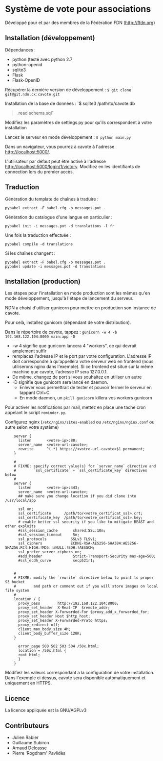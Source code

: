 Système de vote pour associations
=================================

Développé pour et par des membres de la Fédération FDN (http://ffdn.org)

Installation (développement)
----------------------------

Dépendances :

 - python (testé avec python 2.7
 - python-openid
 - sqlite3
 - Flask
 - Flask-OpenID

Récupérer la dernière version de développement :
`$ git clone git@git.ndn.cx:cavote.git`

Installation de la base de données :
`$ sqlite3 /path/to/cavote.db
 > .read schema.sql`
 
Modifiez les paramètres de settings.py pour qu'ils correspondent à votre installation

Lancez le serveur en mode développement :
`$ python main.py`

Dans un navigateur, vous pourrez à cavote à l'adresse
<http://localhost:5000/>.

L'utilisateur par défaut peut être activé à l'adresse
<http://localhost:5000/login/1/victory>. Modifiez en les
identifiants de connection lors du premier accès.


Traduction
----------

Génération du template de chaînes à traduire :
    
    pybabel extract -F babel.cfg -o messages.pot .

Génération du catalogue d'une langue en particulier :

    pybabel init -i messages.pot -d translations -l fr

Une fois la traduction effectuée :
    
    pybabel compile -d translations

Si les chaînes changent :

    pybabel extract -F babel.cfg -o messages.pot .
    pybabel update -i messages.pot -d translations


Installation (production)
-------------------------

Les étapes pour l'installation en mode production sont les
mêmes qu'en mode développement, jusqu'à l'étape de lancement
du serveur.

NDN a choisi d'utiliser gunicorn pour mettre en production
son instance de cavote.

Pour celà, installez gunicorn (dépendant de votre distribution).

Dans le répertoire de cavote, tappez :
`gunicorn -w 4 -b 192.168.122.104:8000 main:app -D`

 - -w 4 signifie que gunicorn lancera 4 "workers", ce qui devrait amplement suffir
 - remplacez l'adresse IP et le port par votre configuration. L'adresse IP doit
 correspondre à qu'appellera votre serveur web en frontend (nous utiliserons nginx dans l'exemple).
 Si ce frontend est situé sur la même machine que cavote, l'adresse IP sera 127.0.0.1.
 - De même, changez de port si vous souhaitez en utiliser un autre
 - -D signifie que gunicorn sera lancé en daemon. 
   - Enlever vous permettrait de tester et pouvoir fermer le serveur en tappant Ctrl+C 
   - En mode daemon, un `pkill gunicorn` killera vos workers gunicorn

Pour activer les notifications par mail, mettez en place une tache cron appelant le script `reminder.py`.

Configurez nginx (`/etc/nginx/sites-enabled` ou `/etc/nginx/nginx.conf` ou
autre selon votre système)

		server {
		  listen       <votre-ip>:80;
		  server_name  <votre-url-cavote>;
		  rewrite      ^(.*) https://<votre-url-cavote>$1 permanent;
		}
		
		#
		# FIXME: specify correct value(s) for `server_name` directive and
		#        `ssl_certificate` + `ssl_certificate_key` directives below
		#
		server {
		  listen       <votre-ip>:443;
		  server_name  <votre-url-cavote>;
		  ## make sure you change location if you did clone into /usr/local/app
		
		  ssl on;
		  ssl_certificate      /path/to/<votre_certificat_ssl>.crt;
		  ssl_certificate_key  /path/to/<votre_certificat_ssl>.key;
		  # enable better ssl security if you like to mitigate BEAST and other exploits
		  #ssl_session_cache       shared:SSL:10m;
		  #ssl_session_timeout     5m;
		  ssl_protocols           SSLv3 TLSv1;
		  ssl_ciphers             ECDHE-RSA-AES256-SHA384:AES256-SHA256:RC4:HIGH:!MD5:!aNULL:!EDH:!AESGCM;
		  ssl_prefer_server_ciphers on;
		  #add_header              Strict-Transport-Security max-age=500;
		  #ssl_ecdh_curve          secp521r1;
		
		
		#
		# FIXME: modify the `rewrite` directive below to point to proper S3 bucket
		#        and path or comment out if you will store images on local file system
		#
		location / {
		  proxy_pass        http://192.168.122.104:8000;
		  proxy_set_header  X-Real-IP  $remote_addr;
		  proxy_set_header X-Forwarded-For $proxy_add_x_forwarded_for;
		  proxy_set_header Host $http_host;
		  proxy_set_header X-Forwarded-Proto https;
		  proxy_redirect off;
		  client_max_body_size 4M;
		  client_body_buffer_size 128K;
		}
		
		  error_page 500 502 503 504 /50x.html;
		  location = /50x.html {
		  root html;
		  }
		}


Modifiez les valeurs correspondant a la configuration de votre installation.
Dans l'exemple ci dessus, cavote sera disponible automatiquement et uniquement
en HTTPS.

Licence
-------

La licence appliquée est la GNU/AGPLv3

Contributeurs
-------------

 - Julien Rabier
 - Guillaume Subiron
 - Arnaud Delcasse
 - Pierre 'Rogdham' Pavlidès

